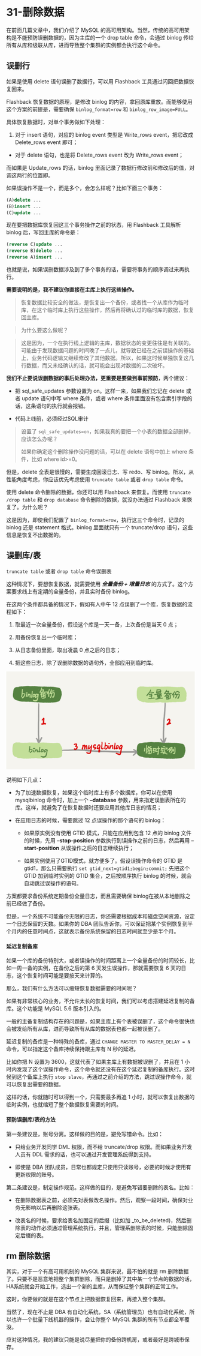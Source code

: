# 31-删除数据


在前面几篇文章中，我们介绍了 MySQL 的高可用架构。当然，传统的高可用架构是不能预防误删数据的，因为主库的一个 drop table 命令，会通过 binlog 传给所有从库和级联从库，进而导致整个集群的实例都会执行这个命令。


## 误删行


如果是使用 delete 语句误删了数据行，可以用 Flashback 工具通过闪回把数据恢复回来。

Flashback 恢复数据的原理，是修改 binlog 的内容，拿回原库重放。而能够使用这个方案的前提是，需要确保 `binlog_format=row` 和 `binlog_row_image=FULL`。

具体恢复数据时，对单个事务做如下处理：

1. 对于 insert 语句，对应的 binlog event 类型是 Write\_rows event，把它改成 Delete\_rows event 即可；

- 对于 delete 语句，也是将 Delete\_rows event 改为 Write\_rows event；

而如果是 Update\_rows 的话，binlog 里面记录了数据行修改前和修改后的值，对调这两行的位置即。

如果误操作不是一个，而是多个，会怎么样呢？比如下面三个事务：

```sql
(A)delete ...
(B)insert ...
(C)update ...
```

现在要把数据库恢复回这三个事务操作之前的状态，用 Flashback 工具解析 binlog 后，写回主库的命令是：

```sql
(reverse C)update ...
(reverse B)delete ...
(reverse A)insert ...
```

也就是说，如果误删数据涉及到了多个事务的话，需要将事务的顺序调过来再执行。

**需要说明的是，我不建议你直接在主库上执行这些操作。**


> 恢复数据比较安全的做法，是恢复出一个备份，或者找一个从库作为临时库，在这个临时库上执行这些操作，然后再将确认过的临时库的数据，恢复回主库。

> 为什么要这么做呢？

> 这是因为，一个在执行线上逻辑的主库，数据状态的变更往往是有关联的。可能由于发现数据问题的时间晚了一点儿，就导致已经在之前误操作的基础上，业务代码逻辑又继续修改了其他数据。所以，如果这时候单独恢复这几行数据，而又未经确认的话，就可能会出现对数据的二次破坏。


**我们不止要说误删数据的事后处理办法，更重要是要做到事前预防**，两个建议：

- 把 sql\_safe\_updates 参数设置为 on。这样一来，如果我们忘记在 delete 或者 update 语句中写 where 条件，或者 where 条件里面没有包含索引字段的话，这条语句的执行就会报错。

- 代码上线前，必须经过SQL审计

> 设置了 `sql_safe_updates=on`，如果我真的要把一个小表的数据全部删掉，应该怎么办呢？
> 
> 如果你确定这个删除操作没问题的话，可以在 delete 语句中加上 where 条件，比如 where id>=0。
> 

但是，delete 全表是很慢的，需要生成回滚日志、写 redo、写 binlog。所以，从性能角度考虑，你应该优先考虑使用 `truncate table` 或者 `drop table` 命令。

使用 delete 命令删除的数据，你还可以用 Flashback 来恢复。而使用 `truncate /drop table` 和 `drop database` 命令删除的数据，就没办法通过 Flashback 来恢复了。为什么呢？

这是因为，即使我们配置了 `binlog_format=row`，执行这三个命令时，记录的 binlog 还是 statement 格式。binlog 里面就只有一个 truncate/drop 语句，这些信息是恢复不出数据的。

## 误删库/表

`truncate table` 或者 `drop table` 命令误删表

这种情况下，要想恢复数据，就需要使用 ***全量备份 + 增量日志*** 的方式了。这个方案要求线上有定期的全量备份，并且实时备份 binlog。

在这两个条件都具备的情况下，假如有人中午 12 点误删了一个库，恢复数据的流程如下：

1. 取最近一次全量备份，假设这个库是一天一备，上次备份是当天 0 点；

2. 用备份恢复出一个临时库；

3. 从日志备份里面，取出凌晨 0 点之后的日志；

4. 把这些日志，除了误删除数据的语句外，全部应用到临时库。

![](./pictures/31_1.png)

说明如下几点：

- 为了加速数据恢复，如果这个临时库上有多个数据库，你可以在使用 mysqlbinlog 命令时，加上一个 **–database** 参数，用来指定误删表所在的库。这样，就避免了在恢复数据时还要应用其他库日志的情况；

- 在应用日志的时候，需要跳过 12 点误操作的那个语句的 binlog：

	- 如果原实例没有使用 GTID 模式，只能在应用到包含 12 点的 binlog 文件的时候，先用 **–stop-position** 参数执行到误操作之前的日志，然后再用 **–start-position** 从误操作之后的日志继续执行；

	- 如果实例使用了GTID模式，就方便多了。假设误操作命令的 GTID 是 gtid1，那么只需要执行 `set gtid_next=gtid1;begin;commit;` 先把这个 GTID 加到临时实例的 GTID 集合，之后按顺序执行 binlog 的时候，就会自动跳过误操作的语句。

方案都要求备份系统定期备份全量日志，而且需要确保 binlog在被从本地删除之前已经做了备份。

但是，一个系统不可能备份无限的日志，你还需要根据成本和磁盘空间资源，设定一个日志保留的天数。如果你的 DBA 团队告诉你，可以保证把某个实例恢复到半个月内的任意时间点，这就表示备份系统保留的日志时间就至少是半个月。

#### 延迟复制备库

如果一个库的备份特别大，或者误操作的时间距离上一个全量备份的时间较长，比如一周一备的实例，在备份之后的第 6 天发生误操作，那就需要恢复 6 天的日志，这个恢复时间可能是要按天来计算的。

那么，我们有什么方法可以缩短恢复数据需要的时间呢？

如果有非常核心的业务，不允许太长的恢复时间，我们可以考虑搭建延迟复制的备库。这个功能是 MySQL 5.6 版本引入的。

一般的主备复制结构存在的问题是，如果主库上有个表被误删了，这个命令很快也会被发给所有从库，进而导致所有从库的数据表也都一起被误删了。

延迟复制的备库是一种特殊的备库，通过 `CHANGE MASTER TO MASTER_DELAY = N` 命令，可以指定这个备库持续保持跟主库有 N 秒的延迟。

比如你把 N 设置为 3600，这就代表了如果主库上有数据被误删了，并且在 1 小时内发现了这个误操作命令，这个命令就还没有在这个延迟复制的备库执行。这时候到这个备库上执行 `stop slave`，再通过之前介绍的方法，跳过误操作命令，就可以恢复出需要的数据。

这样的话，你就随时可以得到一个，只需要最多再追 1 小时，就可以恢复出数据的临时实例，也就缩短了整个数据恢复需要的时间。


#### 预防误删库/表的方法

第一条建议是，账号分离。这样做的目的是，避免写错命令。比如：

- 只给业务开发同学 DML 权限，而不给 truncate/drop 权限。而如果业务开发人员有 DDL 需求的话，也可以通过开发管理系统得到支持。

- 即使是 DBA 团队成员，日常也都规定只使用只读账号，必要的时候才使用有更新权限的账号。


第二条建议是，制定操作规范。这样做的目的，是避免写错要删除的表名。比如：

- 在删除数据表之前，必须先对表做改名操作。然后，观察一段时间，确保对业务无影响以后再删除这张表。

- 改表名的时候，要求给表名加固定的后缀（比如加 \_to\_be\_deleted)，然后删除表的动作必须通过管理系统执行。并且，管理系删除表的时候，只能删除固定后缀的表。


## rm 删除数据

其实，对于一个有高可用机制的 MySQL 集群来说，最不怕的就是 rm 删除数据了。只要不是恶意地把整个集群删除，而只是删掉了其中某一个节点的数据的话，HA系统就会开始工作，选出一个新的主库，从而保证整个集群的正常工作。

这时，你要做的就是在这个节点上把数据恢复回来，再接入整个集群。

当然了，现在不止是 DBA 有自动化系统，SA（系统管理员）也有自动化系统，所以也许一个批量下线机器的操作，会让你整个 MySQL 集群的所有节点都全军覆没。

应对这种情况，我的建议只能是说尽量把你的备份跨机房，或者最好是跨城市保存。
